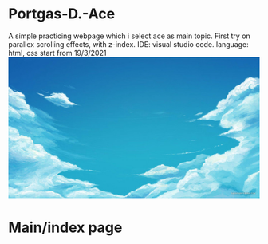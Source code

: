 # Portgas-D.-Ace
A simple practicing webpage which i select ace as main topic.
First try on parallex scrolling effects, with z-index.
IDE: visual studio code.
language: html, css
start from 19/3/2021
![alt text](https://github.com/ting0608/Portgas-D.-Ace/blob/master/sky.jpg?raw=true)


# Main/index page
